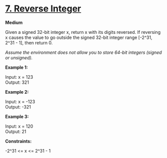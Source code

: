 # [7. Reverse Integer](https://leetcode.com/problems/reverse-integer/)
__Medium__

Given a signed 32-bit integer x, return x with its digits reversed. If reversing x causes the value to go outside the signed 32-bit integer range [-2^31, 2^31 - 1], then return 0.

_Assume the environment does not allow you to store 64-bit integers (signed or unsigned)._

 

__Example 1:__

Input: x = 123<br>
Output: 321

__Example 2:__

Input: x = -123<br>
Output: -321

__Example 3:__

Input: x = 120<br>
Output: 21
 

__Constraints:__

-2^31 <= x <= 2^31 - 1